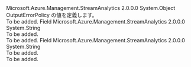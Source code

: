 <Type Name="OutputErrorPolicy" FullName="Microsoft.Azure.Management.StreamAnalytics.Models.OutputErrorPolicy">
  <TypeSignature Language="C#" Value="public static class OutputErrorPolicy" />
  <TypeSignature Language="ILAsm" Value=".class public auto ansi abstract sealed beforefieldinit OutputErrorPolicy extends System.Object" />
  <TypeSignature Language="DocId" Value="T:Microsoft.Azure.Management.StreamAnalytics.Models.OutputErrorPolicy" />
  <TypeSignature Language="VB.NET" Value="Public Class OutputErrorPolicy" />
  <TypeSignature Language="F#" Value="type OutputErrorPolicy = class" />
  <AssemblyInfo>
    <AssemblyName>Microsoft.Azure.Management.StreamAnalytics</AssemblyName>
    <AssemblyVersion>2.0.0.0</AssemblyVersion>
  </AssemblyInfo>
  <Base>
    <BaseTypeName>System.Object</BaseTypeName>
  </Base>
  <Interfaces />
  <Docs>
    <summary>
            OutputErrorPolicy の値を定義します。
            </summary>
    <remarks>To be added.</remarks>
  </Docs>
  <Members>
    <Member MemberName="Drop">
      <MemberSignature Language="C#" Value="public const string Drop;" />
      <MemberSignature Language="ILAsm" Value=".field public static literal string Drop" />
      <MemberSignature Language="DocId" Value="F:Microsoft.Azure.Management.StreamAnalytics.Models.OutputErrorPolicy.Drop" />
      <MemberSignature Language="VB.NET" Value="Public Const Drop As String " />
      <MemberSignature Language="F#" Value="val mutable Drop : string" Usage="Microsoft.Azure.Management.StreamAnalytics.Models.OutputErrorPolicy.Drop" />
      <MemberType>Field</MemberType>
      <AssemblyInfo>
        <AssemblyName>Microsoft.Azure.Management.StreamAnalytics</AssemblyName>
        <AssemblyVersion>2.0.0.0</AssemblyVersion>
      </AssemblyInfo>
      <ReturnValue>
        <ReturnType>System.String</ReturnType>
      </ReturnValue>
      <Docs>
        <summary>To be added.</summary>
        <remarks>To be added.</remarks>
      </Docs>
    </Member>
    <Member MemberName="Stop">
      <MemberSignature Language="C#" Value="public const string Stop;" />
      <MemberSignature Language="ILAsm" Value=".field public static literal string Stop" />
      <MemberSignature Language="DocId" Value="F:Microsoft.Azure.Management.StreamAnalytics.Models.OutputErrorPolicy.Stop" />
      <MemberSignature Language="VB.NET" Value="Public Const Stop As String " />
      <MemberSignature Language="F#" Value="val mutable Stop : string" Usage="Microsoft.Azure.Management.StreamAnalytics.Models.OutputErrorPolicy.Stop" />
      <MemberType>Field</MemberType>
      <AssemblyInfo>
        <AssemblyName>Microsoft.Azure.Management.StreamAnalytics</AssemblyName>
        <AssemblyVersion>2.0.0.0</AssemblyVersion>
      </AssemblyInfo>
      <ReturnValue>
        <ReturnType>System.String</ReturnType>
      </ReturnValue>
      <Docs>
        <summary>To be added.</summary>
        <remarks>To be added.</remarks>
      </Docs>
    </Member>
  </Members>
</Type>